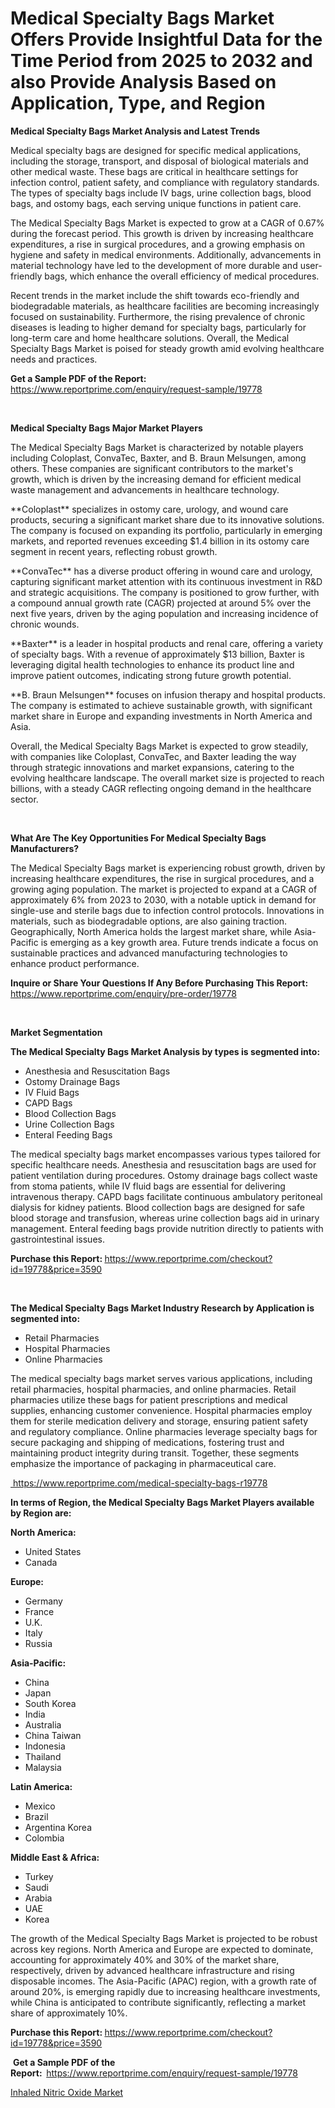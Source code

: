 <p><h1>Medical Specialty Bags Market Offers Provide Insightful Data for the Time Period from 2025 to 2032 and also Provide Analysis Based on Application, Type, and Region</h1></p><p><strong>Medical Specialty Bags Market Analysis and Latest Trends</strong></p>
<p><p>Medical specialty bags are designed for specific medical applications, including the storage, transport, and disposal of biological materials and other medical waste. These bags are critical in healthcare settings for infection control, patient safety, and compliance with regulatory standards. The types of specialty bags include IV bags, urine collection bags, blood bags, and ostomy bags, each serving unique functions in patient care.</p><p>The Medical Specialty Bags Market is expected to grow at a CAGR of 0.67% during the forecast period. This growth is driven by increasing healthcare expenditures, a rise in surgical procedures, and a growing emphasis on hygiene and safety in medical environments. Additionally, advancements in material technology have led to the development of more durable and user-friendly bags, which enhance the overall efficiency of medical procedures.</p><p>Recent trends in the market include the shift towards eco-friendly and biodegradable materials, as healthcare facilities are becoming increasingly focused on sustainability. Furthermore, the rising prevalence of chronic diseases is leading to higher demand for specialty bags, particularly for long-term care and home healthcare solutions. Overall, the Medical Specialty Bags Market is poised for steady growth amid evolving healthcare needs and practices.</p></p>
<p><strong>Get a Sample PDF of the Report:&nbsp;</strong> <a href="https://www.reportprime.com/enquiry/request-sample/19778?utm_campaign=3196&utm_medium=2&utm_source=Github&utm_content=ia&utm_term=20032025&utm_id=medical-specialty-bags">https://www.reportprime.com/enquiry/request-sample/19778</a></p>
<p>&nbsp;</p>
<p><strong>Medical Specialty Bags Major Market Players</strong></p>
<p><p>The Medical Specialty Bags Market is characterized by notable players including Coloplast, ConvaTec, Baxter, and B. Braun Melsungen, among others. These companies are significant contributors to the market's growth, which is driven by the increasing demand for efficient medical waste management and advancements in healthcare technology.</p><p>**Coloplast** specializes in ostomy care, urology, and wound care products, securing a significant market share due to its innovative solutions. The company is focused on expanding its portfolio, particularly in emerging markets, and reported revenues exceeding $1.4 billion in its ostomy care segment in recent years, reflecting robust growth.</p><p>**ConvaTec** has a diverse product offering in wound care and urology, capturing significant market attention with its continuous investment in R&D and strategic acquisitions. The company is positioned to grow further, with a compound annual growth rate (CAGR) projected at around 5% over the next five years, driven by the aging population and increasing incidence of chronic wounds.</p><p>**Baxter** is a leader in hospital products and renal care, offering a variety of specialty bags. With a revenue of approximately $13 billion, Baxter is leveraging digital health technologies to enhance its product line and improve patient outcomes, indicating strong future growth potential.</p><p>**B. Braun Melsungen** focuses on infusion therapy and hospital products. The company is estimated to achieve sustainable growth, with significant market share in Europe and expanding investments in North America and Asia.</p><p>Overall, the Medical Specialty Bags Market is expected to grow steadily, with companies like Coloplast, ConvaTec, and Baxter leading the way through strategic innovations and market expansions, catering to the evolving healthcare landscape. The overall market size is projected to reach billions, with a steady CAGR reflecting ongoing demand in the healthcare sector.</p></p>
<p>&nbsp;</p>
<p><strong>What Are The Key Opportunities For Medical Specialty Bags Manufacturers?</strong></p>
<p><p>The Medical Specialty Bags market is experiencing robust growth, driven by increasing healthcare expenditures, the rise in surgical procedures, and a growing aging population. The market is projected to expand at a CAGR of approximately 6% from 2023 to 2030, with a notable uptick in demand for single-use and sterile bags due to infection control protocols. Innovations in materials, such as biodegradable options, are also gaining traction. Geographically, North America holds the largest market share, while Asia-Pacific is emerging as a key growth area. Future trends indicate a focus on sustainable practices and advanced manufacturing technologies to enhance product performance.</p></p>
<p><strong>Inquire or Share Your Questions If Any Before Purchasing This Report:</strong> <a href="https://www.reportprime.com/enquiry/pre-order/19778?utm_campaign=3196&utm_medium=2&utm_source=Github&utm_content=ia&utm_term=20032025&utm_id=medical-specialty-bags">https://www.reportprime.com/enquiry/pre-order/19778</a></p>
<p>&nbsp;</p>
<p><strong>Market Segmentation</strong></p>
<p><strong>The Medical Specialty Bags Market Analysis by types is segmented into:</strong></p>
<p><ul><li>Anesthesia and Resuscitation Bags</li><li>Ostomy Drainage Bags</li><li>IV Fluid Bags</li><li>CAPD Bags</li><li>Blood Collection Bags</li><li>Urine Collection Bags</li><li>Enteral Feeding Bags</li></ul></p>
<p><p>The medical specialty bags market encompasses various types tailored for specific healthcare needs. Anesthesia and resuscitation bags are used for patient ventilation during procedures. Ostomy drainage bags collect waste from stoma patients, while IV fluid bags are essential for delivering intravenous therapy. CAPD bags facilitate continuous ambulatory peritoneal dialysis for kidney patients. Blood collection bags are designed for safe blood storage and transfusion, whereas urine collection bags aid in urinary management. Enteral feeding bags provide nutrition directly to patients with gastrointestinal issues.</p></p>
<p><strong>Purchase this Report:&nbsp;</strong><a href="https://www.reportprime.com/checkout?id=19778&price=3590&utm_campaign=3196&utm_medium=2&utm_source=Github&utm_content=ia&utm_term=20032025&utm_id=medical-specialty-bags">https://www.reportprime.com/checkout?id=19778&price=3590</a></p>
<p>&nbsp;</p>
<p><strong>The Medical Specialty Bags Market Industry Research by Application is segmented into:</strong></p>
<p><ul><li>Retail Pharmacies</li><li>Hospital Pharmacies</li><li>Online Pharmacies</li></ul></p>
<p><p>The medical specialty bags market serves various applications, including retail pharmacies, hospital pharmacies, and online pharmacies. Retail pharmacies utilize these bags for patient prescriptions and medical supplies, enhancing customer convenience. Hospital pharmacies employ them for sterile medication delivery and storage, ensuring patient safety and regulatory compliance. Online pharmacies leverage specialty bags for secure packaging and shipping of medications, fostering trust and maintaining product integrity during transit. Together, these segments emphasize the importance of packaging in pharmaceutical care.</p></p>
<p><a href="https://www.reportprime.com/medical-specialty-bags-r19778?utm_campaign=3196&utm_medium=2&utm_source=Github&utm_content=ia&utm_term=20032025&utm_id=medical-specialty-bags">&nbsp;https://www.reportprime.com/medical-specialty-bags-r19778</a></p>
<p><strong>In terms of Region, the Medical Specialty Bags Market Players available by Region are:</strong></p>
<p>
    <p> <strong> North America: </strong>
        <ul>
            <li>United States</li>
            <li>Canada</li>
        </ul>
        </p> 
    <p> <strong> Europe: </strong>
        <ul>
            <li>Germany</li>
            <li>France</li>
            <li>U.K.</li>
            <li>Italy</li>
            <li>Russia</li>
        </ul>
        </p> 
    <p> <strong> Asia-Pacific: </strong>
        <ul>
            <li>China</li>
            <li>Japan</li>
            <li>South Korea</li>
            <li>India</li>
            <li>Australia</li>
            <li>China Taiwan</li>
            <li>Indonesia</li>
            <li>Thailand</li>
            <li>Malaysia</li>
        </ul>
        </p> 
    <p> <strong> Latin America: </strong>
        <ul>
            <li>Mexico</li>
            <li>Brazil</li>
            <li>Argentina Korea</li>
            <li>Colombia</li>
        </ul>
        </p> 
    <p> <strong> Middle East & Africa: </strong>
        <ul>
            <li>Turkey</li>
            <li>Saudi</li>
            <li>Arabia</li>
            <li>UAE</li>
            <li>Korea</li>
        </ul>
    </p>
    </p>
<p><p>The growth of the Medical Specialty Bags Market is projected to be robust across key regions. North America and Europe are expected to dominate, accounting for approximately 40% and 30% of the market share, respectively, driven by advanced healthcare infrastructure and rising disposable incomes. The Asia-Pacific (APAC) region, with a growth rate of around 20%, is emerging rapidly due to increasing healthcare investments, while China is anticipated to contribute significantly, reflecting a market share of approximately 10%.</p></p>
<p><strong>Purchase this Report: </strong><a href="https://www.reportprime.com/checkout?id=19778&price=3590&utm_campaign=3196&utm_medium=2&utm_source=Github&utm_content=ia&utm_term=20032025&utm_id=medical-specialty-bags">https://www.reportprime.com/checkout?id=19778&price=3590</a></p>
<p>&nbsp;<strong>Get a Sample PDF of the Report:&nbsp;&nbsp;</strong><a href="https://www.reportprime.com/enquiry/request-sample/19778?utm_campaign=3196&utm_medium=2&utm_source=Github&utm_content=ia&utm_term=20032025&utm_id=medical-specialty-bags">https://www.reportprime.com/enquiry/request-sample/19778</a></p>
<p><strong></strong></p>
<p><p><a href="https://github.com/suzorfazlikb/Market-Research-Report-List-1/blob/main/inhaled-nitric-oxide-market.md?utm_campaign=3196&utm_medium=2&utm_source=Github&utm_content=ia&utm_term=20032025&utm_id=medical-specialty-bags">Inhaled Nitric Oxide Market</a></p></p>